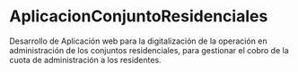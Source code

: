 # AplicacionConjuntoResidenciales
Desarrollo de Aplicación web para la digitalización de la operación en administración de los conjuntos residenciales, para gestionar el cobro de la cuota de administración a los residentes.
